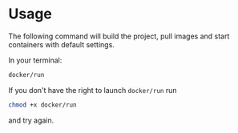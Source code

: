 # Usage

The following command will build the project, pull images and start containers with default settings.

In your terminal:

```bash
docker/run
```

If you don't have the right to launch `docker/run` run 

```bash
chmod +x docker/run
```
and try again.
